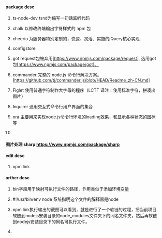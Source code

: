 #### package desc
1. ts-node-dev   tsnd为缩写一句话监听代码

2. chalk  以修改终端输出字符样式的 npm 包

3. cheerio 为服务器特别定制的，快速、灵活、实施的jQuery核心实现.

4. configstore 

5. got request包被弃用[https://www.npmjs.com/package/request], 选用got包[https://www.npmjs.com/package/got]。

5. commander 完整的 node.js 命令行解决方案。[https://github.com/tj/commander.js/blob/HEAD/Readme_zh-CN.md]

6. Figlet 使用普通字符制作大字母的程序（LCTT 译注：使用标准字符，拼凑出图片）

7. Inquirer 通用交互式命令行用户界面的集合

8. ora 主要用来实现node.js命令行环境的loading效果，和显示各种状态的图标等

9. 

#### 图片处理 sharp https://www.npmjs.com/package/sharp 
#### edit desc

1. npm link 


#### orther desc

1. bin字段用于映射可执行文件的路径，作用类似于添加环境变量

2. #!/usr/bin/env node 系统指明这个文件的解释器是node

3. npm link执行输出的截图可以看到，就是进行了一个软链的过程，把当前项目软链到nodejs安装目录的node_modules文件夹下的同名文件夹，然后再软链到nodejs安装目录下的同名可执行文件。

4. 
